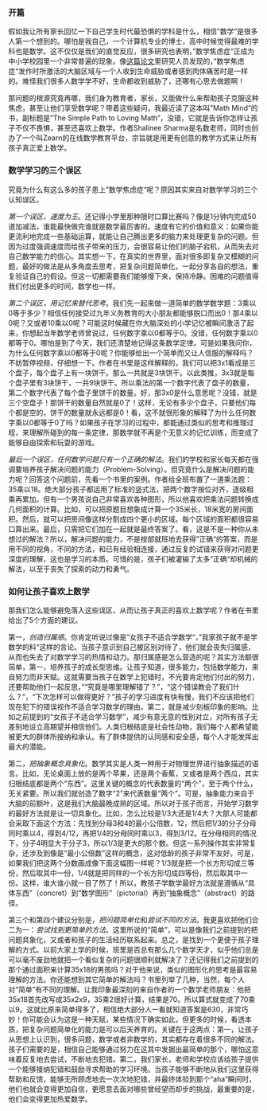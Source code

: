 
### 开篇

假如我让所有家长回忆一下自己学生时代最恐惧的学科是什么，相信”数学“是很多人第一个想到的。哪怕是我自己，一个计算机专业的博士，高中时候觉得最难的学科也是数学。这不仅仅是我们的直觉反应，很多研究也表明，”数学焦虑症“正成为中小学校园里一个非常普遍的现象。像[这篇论文](https://journals.plos.org/plosone/article?id=10.1371/journal.pone.0048076)里研究人员发现的，”数学焦虑症“发作时所激活的大脑区域与一个人收到生命威胁或者感到肉体痛苦时是一样的。难怪我们很多人数学学不好，生命都收到威胁了，还哪有心思去做题啊！

那问题的根源究竟再哪，我们身为教育者，家长，又能做什么来帮助孩子克服这种焦虑，甚至让他们享受数学呢？带着这些疑问，我最近读了这本叫”Math Mind“的书，副标题是”The Simple Path to Loving Math“，没错，它就是告诉你怎样让孩子不仅不畏惧，甚至还喜欢上数学。作者Shalinee  Sharma是名数老师，同时也创办了一个叫Zearn的在线数学教育平台，宗旨就是用更有创意的教学方式来让所有孩子真正爱上数学。

### 数学学习的三个误区

究竟为什么有这么多的孩子患上”数学焦虑症“呢？原因其实来自对数学学习的三个认知误区。

*第一个误区，速度为王*。还记得小学里那种限时口算比赛吗？像是1分钟内完成50道加减法，谁能最快做完谁就是数学最厉害的。速度有它的价值和意义：如果你能更流利地完成一些基础运算，就能让自己腾出更多的脑力来处理更复杂的问题。但因为过度强调速度而给孩子带来的压力，会很容易让他们的脑子宕机，从而失去对自己数学能力的信心。其实想一下，在真实的世界里，面对很多即复杂又模糊的问题，最好的做法是从多角度去思考，把复杂问题简单化，一起分享各自的想法，重复验证自己的假设。但这一切都需要我们能够慢下来，保持冷静。困难的问题值得我们付出更多的时间，数学也一样。

*第二个误区，用记忆来替代思考*。我们先一起来做一道简单的数学数学题：3乘以0等于多少？相信任何接受过九年义务教育的大小朋友都能够脱口而出0！那4乘以0呢？又或者10乘以0呢？可能这时候藏在你大脑深处的小学记忆被瞬间激活了起来，你想起当年数学老师曾说过，任何数字乘以0都等于0。没错，任何数字乘以0都等于0。哪怕是到了今天，我们还清楚地记得这条数学定律。可是如果我问你，为什么任何数字乘以0都等于0呢？你能够给出一个简单而又让人信服的解释吗？不妨暂停视频，仔细想一下。作者在书里是这样解释的，我们可以把3x1看成是三个盘子，每个盘子上有一块饼干。那么一共就是3块饼干。以此类推，3x3就是每个盘子里有3块饼干，一共9块饼干。所以乘法的第一个数字代表了盘子的数量，第二个数字代表了每个盘子里饼干的数量。好，那3x0是什么意思呢？没错，就是三个空盘子！那饼干的数量自然就是0了！这样，无论有多少个盘子，只要他们每个都是空的，饼干的数量就永远都是0！看，这不就很形象的解释了为什么任何数字乘以0都等于0了吗？如果孩子在学习的过程中，都能通过类似的思考和推理过程，来理解所碰到的每一条定律，那数学就不再是个无意义的记忆训练，而变成了能够自由探索和玩耍的游戏。

*最后一个误区，任何数学问题只有一个正确的解法*。我们的学校和家长每天都在强调要培养孩子解决问题的能力（Problem-Solving）。但究竟什么是解决问题的能力呢？回答这个问题前，先看一个书里的案例。作者给全班布置了一道乘法题：35乘以18。绝大部分孩子都运用了标准的竖式法，把两个数字按位对齐，逐级相乘再累加。但有一个男孩说自己非常喜欢各种图形，所以他喜欢把乘法问题转换成几何面积的计算。比如，可以把原题目想象成计算一个35米长，18米宽的房间面积。然后，就可以把房间像这样分割成四个更小的区域。每个区域的面积都很容易口算出来。最后，只需把它们加在一起就是最终答案了。看，这是不是一种你从未想过的解法？所以，解决问题的能力，不是按部就班地去获得”正确“的答案，而是用不同的视角，不同的方法，和已有经验相连接，通过反复的试错来获得对问题更深度的理解，这也是学习的本质。可惜的是，孩子们被灌输了太多”正确“却机械的解法，以至于丧失了探索的动力和勇气。

### 如何让孩子喜欢上数学

那我们怎么能够避免落入这些误区，从而让孩子真正的喜欢上数学呢？作者在书里给出了5个方面的建议。

第一，*创造归属感*。你肯定听说过像是”女孩子不适合学数学“，”我家孩子就不是学数学的料“这样的言论。当孩子意识到自己被区别对待了，他们就会丧失归属感，从而也失去了对数学学习的热情和动力。那归属感是怎么营造的呢？其实方法额很简单，第一，培养孩子的成长型思维。让孩子知道，很多能力，包括数学能力，来自努力而非天赋。这就需要当孩子在数学上犯错时，不光要肯定他们付出的努力，还要帮助他们一起反思，”“究竟是哪里理解错了？”，“这个错误教会了我们什么？”，“下次怎样可以做得更好？”孩子的学习进度有快有慢，我们不应该把他们现在犯下的错误视作不适合学习数学的理由。第二，就是减少刻板印象的影响。比如之前提到的“女孩子不适合学习数学”，减少有意无意的性别对立，对所有孩子无差别地设立高期望并相信他们。人类归根结底是社会性动物，我们每个人都希望能被更大的群体所接纳和承认。有了群体提供的认同感和安全感，每个人才能发挥出最大的潜能。

第二，*把抽象概念具象化*。数学其实是人类一种用于对物理世界进行抽象描述的语言。比如，无论桌面上放的是两个苹果，还是两个香蕉，又或者是两个西瓜，其实归根结底都是两个“东西”。这里关键的概念的代表数量的“两个”，至于两个什么，无关紧要。所以我们就创造了数字“2”来代表数量“两个”。可是，抽象能力来自于大脑的前额叶，这是我们大脑最晚成熟的区域。所以对于孩子而言，开始学习数学的最好方法就是让一切具象化。比如，怎么比较是1/3大还是1/4大？大部人可能都会采取下面这个方法：先找到分母3和4的最小公倍数，12，然后把1/3的分子分母同时乘以4，得到4/12，再把1/4的分母同时乘以3，得到3/12。在分母相同的情况下，分子4明显大于分子3，所以1/3是更大的那个数。但这一系列操作其实非常复杂，还涉及到像是“最小公倍数”这样的概念，这对低龄的孩子非常不友好。可是，如果我们把这两个分数画成像下面这幅图一样呢？1/3就是把一个长方形切成三等份，然后取其中一份，1/4就是把同样的一个长方形切成四等份，然后取其中一份。这样，谁大谁小就一目了然了！所以，教孩子学数学最好方法就是遵循从“具体东西”（concret）到“数学图形”（pictorial）再到“抽象概念”（abstract）的路径。

第三个和第四个建议分别是，*把问题简单化*和*尝试不同的方法*。我更喜欢把他们合二为一：*尝试找到更简单的方法*。这里所说的“简单”，可以是像我们之前提到的把问题具象化，又或者和孩子的生活经历联系起来。总之，是找到一个更便于孩子理解的方式。以前大家上学的时候，班里是否总有那么几个数学天才，似乎他们总是可以毫不废劲地就把一个看似复杂的问题很顺利就解决了？还记得我们之前提到的那个通过面积来计算35x18的男孩吗？对于他来说，类似的图形化的思考是最容易理解的方法。你还能想到其它简单的解法吗？书里列举了几种，当然，每个人对“简单”有不同的理解。让我印象最深刻的来自作者的一个数学老师朋友：他把35x18首先改写成35x2x9，35乘2很好计算，结果是70。所以算式就变成了70乘以9。这就比原来简单得多了，相信绝大部分人一看就知道答案是630，非常巧妙！你可能会认为这是一种天赋，某些情况下确实如此，但更多的时候，看透本质，把复杂问题简单化的能力是可以后天养育的。关键在于这两点：第一，让孩子从思想上认识到，很多问题，数学或者非数学的，其实都存在着很多不同的解法。孩子们需要的是，相信自己能够通过努力在这其中发掘出最简单的那个，哪怕这意味着反复地去尝试，不断地去犯错。第二，我们家长，老师和学校应该给孩子提供一个能够接纳犯错和鼓励寻求帮助的学习环境。当孩子能够不断地从我们这里获得帮助和反馈，能够无所顾虑地去一次次地犯错，并最终体验到那个“aha”瞬间时，他们也就会变得更加自信，更愿意去面对哪些曾经望而却步的挑战，最重要的是，他们会变得更加热爱数学。




